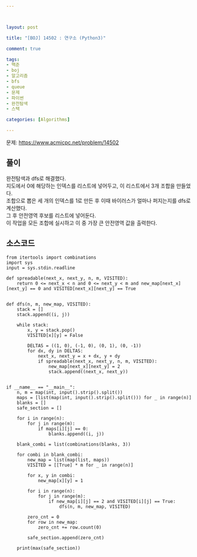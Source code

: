 ```yaml
---



layout: post

title: "[BOJ] 14502 : 연구소 (Python3)"

comment: true

tags:
- 백준
- boj
- 알고리즘
- bfs
- queue
- 문제
- 파이썬
- 완전탐색
- 스택

categories: [Algorithms]

---
```



문제: https://www.acmicpc.net/problem/14502
  
## 풀이
완전탐색과 dfs로 해결했다.  
지도에서 0에 해당하는 인덱스를 리스트에 넣어두고, 이 리스트에서 3개 조합을 만들었다.  
조합으로 뽑은 세 개의 인덱스를 1로 만든 후 이때 바이러스가 얼마나 퍼지는지를 dfs로 계산했다.  
그 후 안전영역 후보를 리스트에 넣어둔다.  
이 작업을 모든 조합에 실시하고 이 중 가장 큰 안전영역 값을 출력한다.  

## 소스코드
```
from itertools import combinations
import sys
input = sys.stdin.readline

def spreadable(next_x, next_y, n, m, VISITED):
    return 0 <= next_x < n and 0 <= next_y < m and new_map[next_x][next_y] == 0 and VISITED[next_x][next_y] == True


def dfs(n, m, new_map, VISITED):
    stack = []
    stack.append((i, j))

    while stack:
        x, y = stack.pop()
        VISITED[x][y] = False

        DELTAS = ((1, 0), (-1, 0), (0, 1), (0, -1))
        for dx, dy in DELTAS:
            next_x, next_y = x + dx, y + dy
            if spreadable(next_x, next_y, n, m, VISITED):
                new_map[next_x][next_y] = 2
                stack.append((next_x, next_y))


if __name__ == "__main__":
    n, m = map(int, input().strip().split())
    maps = [list(map(int, input().strip().split())) for _ in range(n)]
    blanks = []
    safe_section = []

    for i in range(n):
        for j in range(m):
            if maps[i][j] == 0:
                blanks.append((i, j))

    blank_combi = list(combinations(blanks, 3))

    for combi in blank_combi:
        new_map = list(map(list, maps))
        VISITED = [[True] * m for _ in range(n)]

        for x, y in combi:
            new_map[x][y] = 1

        for i in range(n):
            for j in range(m):
                if new_map[i][j] == 2 and VISITED[i][j] == True:
                    dfs(n, m, new_map, VISITED)

        zero_cnt = 0
        for row in new_map:
            zero_cnt += row.count(0)

        safe_section.append(zero_cnt)

    print(max(safe_section))


```

